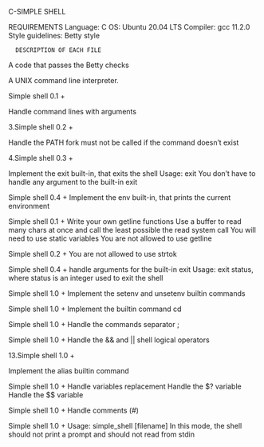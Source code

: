 C-SIMPLE SHELL

   REQUIREMENTS
Language: C OS: Ubuntu 20.04 LTS Compiler: gcc 11.2.0 Style guidelines: Betty style

      DESCRIPTION OF EACH FILE
A code that passes the Betty checks

A UNIX command line interpreter.

Simple shell 0.1 +

Handle command lines with arguments

3.Simple shell 0.2 +

Handle the PATH fork must not be called if the command doesn’t exist

4.Simple shell 0.3 +

Implement the exit built-in, that exits the shell Usage: exit You don’t have to handle any argument to the built-in exit

Simple shell 0.4 +
Implement the env built-in, that prints the current environment

Simple shell 0.1 +
Write your own getline functions Use a buffer to read many chars at once and call the least possible the read system call You will need to use static variables You are not allowed to use getline

Simple shell 0.2 +
You are not allowed to use strtok

Simple shell 0.4 +
handle arguments for the built-in exit Usage: exit status, where status is an integer used to exit the shell

Simple shell 1.0 +
Implement the setenv and unsetenv builtin commands

Simple shell 1.0 +
Implement the builtin command cd

Simple shell 1.0 +
Handle the commands separator ;

Simple shell 1.0 +
Handle the && and || shell logical operators

13.Simple shell 1.0 +

Implement the alias builtin command

Simple shell 1.0 +
Handle variables replacement Handle the $? variable Handle the $$ variable

Simple shell 1.0 +
Handle comments (#)

Simple shell 1.0 +
Usage: simple_shell [filename] In this mode, the shell should not print a prompt and should not read from stdin
